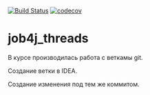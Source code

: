 [![Build Status](https://travis-ci.org/SereginSun/job4j_threads.svg?branch=main)](https://travis-ci.org/SereginSun/job4j_threads)
[![codecov](https://codecov.io/gh/SereginSun/job4j_threads/branch/main/graph/badge.svg)](https://codecov.io/gh/SereginSun/job4j_threads)

# job4j_threads
В курсе производилась работа с веткамы git.

Создание ветки в IDEA.

Создание изменения под тем же коммитом.